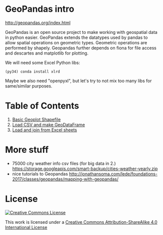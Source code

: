 GeoPandas intro
===============

http://geopandas.org/index.html

GeoPandas is an open source project to make working with geospatial data in python easier.
GeoPandas extends the datatypes used by pandas to allow spatial operations on geometric types.
Geometric operations are performed by shapely.
Geopandas further depends on fiona for file access and descartes and matplotlib for plotting.

We will need some Excel Python libs:

```shell
(py34) conda install xlrd
```

Maybe we also need "openpyxl", but let's try to not mix too many libs for same/similar purposes.

Table of Contents
=================

1. [Basic Geoplot Shapefile](01%20Basic%20Geoplot%20Shapefile.ipynb)
2. [Load CSV and make GeoDataFrame](02%20Load%20CSV%20and%20make%20GeoDataFrame.ipynb)
3. [Load and join from Excel sheets](03%20Load%20and%20join%20from%20Excel%20sheets.ipynb)


More stuff
==========

* 75000 city weather info csv files (for big data in 2.) https://storage.googleapis.com/smart-backup/cities-weather-yearly.zip
* nice tutorials to Geopandas http://jonathansoma.com/lede/foundations-2017/classes/geopandas/mapping-with-geopandas/

License
=======

<a rel="license" href="http://creativecommons.org/licenses/by-sa/4.0/"><img alt="Creative Commons License" style="border-width:0" src="http://i.creativecommons.org/l/by-sa/4.0/88x31.png" /></a><br />

This work is licensed under a [Creative Commons Attribution-ShareAlike 4.0 International License](http://creativecommons.org/licenses/by-sa/4.0/)

